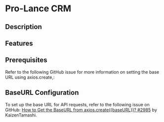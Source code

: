 
# Pro-Lance CRM

## Description

## Features

## Prerequisites 

Refer to the following GitHub issue for more information on setting the base URL using axios.create,:

## BaseURL Configuration

To set up the base URL for API requests, refer to the following issue on GitHub: 
[How to Get the BaseURL from axios.create({baseURL})? #2985](https://github.com/axios/axios/issues/2985) by KaizenTamashi.
